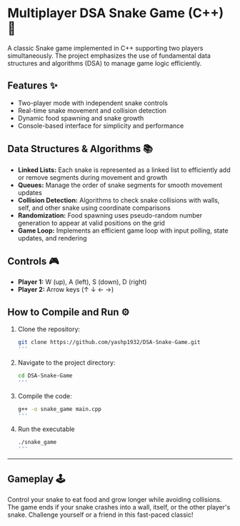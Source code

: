 # Multiplayer DSA Snake Game (C++) 🐍

A classic Snake game implemented in C++ supporting two players simultaneously. The project emphasizes the use of fundamental data structures and algorithms (DSA) to manage game logic efficiently.

## Features ✨
- Two-player mode with independent snake controls  
- Real-time snake movement and collision detection  
- Dynamic food spawning and snake growth  
- Console-based interface for simplicity and performance

## Data Structures & Algorithms 📚
- **Linked Lists:** Each snake is represented as a linked list to efficiently add or remove segments during movement and growth  
- **Queues:** Manage the order of snake segments for smooth movement updates  
- **Collision Detection:** Algorithms to check snake collisions with walls, self, and other snake using coordinate comparisons  
- **Randomization:** Food spawning uses pseudo-random number generation to appear at valid positions on the grid  
- **Game Loop:** Implements an efficient game loop with input polling, state updates, and rendering

## Controls 🎮
- **Player 1:** W (up), A (left), S (down), D (right)  
- **Player 2:** Arrow keys (↑ ↓ ← →)

## How to Compile and Run ⚙️
1. Clone the repository:
   ```bash
   git clone https://github.com/yashp1932/DSA-Snake-Game.git
   '''
2. Navigate to the project directory:
      ```bash
   cd DSA-Snake-Game
   '''
3. Compile the code:
   ```bash
   g++ -o snake_game main.cpp
   '''
4. Run the executable
      ```bash
   ./snake_game
   '''
---
## Gameplay 🕹️
Control your snake to eat food and grow longer while avoiding collisions. The game ends if your snake crashes into a wall, itself, or the other player's snake. Challenge yourself or a friend in this fast-paced classic!


